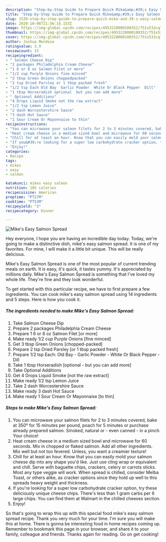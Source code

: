 ```yaml
---
description: "Step-by-Step Guide to Prepare Quick Mike&amp;#39;s Easy Salmon Spread"
title: "Step-by-Step Guide to Prepare Quick Mike&amp;#39;s Easy Salmon Spread"
slug: 1539-step-by-step-guide-to-prepare-quick-mike-and-39-s-easy-salmon-spread
date: 2020-10-06T21:56:14.153Z
image: https://img-global.cpcdn.com/recipes/4953228000100352/751x532cq70/mikes-easy-salmon-spread-recipe-main-photo.jpg
thumbnail: https://img-global.cpcdn.com/recipes/4953228000100352/751x532cq70/mikes-easy-salmon-spread-recipe-main-photo.jpg
cover: https://img-global.cpcdn.com/recipes/4953228000100352/751x532cq70/mikes-easy-salmon-spread-recipe-main-photo.jpg
author: Joshua Mendoza
ratingvalue: 3.9
reviewcount: 15
recipeingredient:
- " Salmon Cheese Dip"
- "2 packages Philadelphia Cream Cheese"
- "1 6 or 8 oz Salmon Filet or more"
- "1/2 cup Purple Onions fine minced"
- "3 tbsp Green Onions choppedpacked"
- "2 tsp Dried Parsley or 1 tbsp packed fresh"
- "1/2 tsp Each Old Bay  Garlic Powder  White Or Black Pepper  Dill"
- "1 tbsp Horseradish optional  but you can add more"
- " Optional Additions"
- "4 Drops Liquid Smoke not the raw extract"
- "1/2 tsp Lemon Juice"
- "2 dash Worcestershire Sauce"
- "3 dash Hot Sauce"
- "1 Sour Cream Or Mayonnaise to thin"
recipeinstructions:
- "You can microwave your salmon filets for 2 to 3 minutes covered, bake at 350° for 15 minutes per pound, poach for 5 minutes or purchase already prepared salmon. Smoked, natural or - even canned - in a pinch. Your choice!"
- "Heat cream cheese in a medium sized bowl and microwave for 60 seconds. Mix in chopped or flaked salmon. Add all other ingredients. Mix well but not too fevered. Unless, you want a creamier texture!"
- "Chill for at least an hour. Know that you can easily mold your salmon cheese dip into any shape you&#39;d like. Just use cling wrap or equivalent and chill. Serve with baguette chips, crackers, celery or carrots sticks. Most any type veggie will work. When spread is chilled, consider Melba Toast, or others alike, as cracker options since they hold up well to this spreads heavy weight and thickness."
- "If you&#39;re looking for a super low carbohydrate cracker option, try these deliciously unique cheese chips. There&#39;s less than 1 gram carbs per 6 large chips. You can find them at Walmart in the chilled cheeses section."
- "Enjoy!"
categories:
- Recipe
tags:
- mikes
- easy
- salmon

katakunci: mikes easy salmon 
nutrition: 185 calories
recipecuisine: American
preptime: "PT27M"
cooktime: "PT53M"
recipeyield: "3"
recipecategory: Dinner

---
```



![Mike&#39;s Easy Salmon Spread](https://img-global.cpcdn.com/recipes/4953228000100352/751x532cq70/mikes-easy-salmon-spread-recipe-main-photo.jpg)

Hey everyone, I hope you are having an incredible day today. Today, we're going to make a distinctive dish, mike&#39;s easy salmon spread. It is one of my favorites. For mine, I will make it a little bit unique. This will be really delicious.



Mike&#39;s Easy Salmon Spread is one of the most popular of current trending meals on earth. It is easy, it's quick, it tastes yummy. It's appreciated by millions daily. Mike&#39;s Easy Salmon Spread is something that I've loved my whole life. They're fine and they look wonderful.


To get started with this particular recipe, we have to first prepare a few ingredients. You can cook mike&#39;s easy salmon spread using 14 ingredients and 5 steps. Here is how you cook it.

<!--inarticleads1-->

##### The ingredients needed to make Mike&#39;s Easy Salmon Spread:

1. Take  Salmon Cheese Dip
1. Prepare 2 packages Philadelphia Cream Cheese
1. Prepare 1 6 or 8 oz Salmon Filet [or more]
1. Make ready 1/2 cup Purple Onions [fine minced]
1. Get 3 tbsp Green Onions [chopped-packed]
1. Prepare 2 tsp Dried Parsley [or 1 tbsp packed fresh]
1. Prepare 1/2 tsp Each: Old Bay - Garlic Powder - White Or Black Pepper - Dill
1. Take 1 tbsp Horseradish [optional - but you can add more]
1. Take  Optional Additions
1. Get 4 Drops Liquid Smoke [not the raw extract]
1. Make ready 1/2 tsp Lemon Juice
1. Take 2 dash Worcestershire Sauce
1. Make ready 3 dash Hot Sauce
1. Make ready 1 Sour Cream Or Mayonnaise [to thin]




<!--inarticleads2-->

##### Steps to make Mike&#39;s Easy Salmon Spread:

1. You can microwave your salmon filets for 2 to 3 minutes covered, bake at 350° for 15 minutes per pound, poach for 5 minutes or purchase already prepared salmon. Smoked, natural or - even canned - in a pinch. Your choice!
1. Heat cream cheese in a medium sized bowl and microwave for 60 seconds. Mix in chopped or flaked salmon. Add all other ingredients. Mix well but not too fevered. Unless, you want a creamier texture!
1. Chill for at least an hour. Know that you can easily mold your salmon cheese dip into any shape you&#39;d like. Just use cling wrap or equivalent and chill. Serve with baguette chips, crackers, celery or carrots sticks. Most any type veggie will work. When spread is chilled, consider Melba Toast, or others alike, as cracker options since they hold up well to this spreads heavy weight and thickness.
1. If you&#39;re looking for a super low carbohydrate cracker option, try these deliciously unique cheese chips. There&#39;s less than 1 gram carbs per 6 large chips. You can find them at Walmart in the chilled cheeses section.
1. Enjoy!




So that's going to wrap this up with this special food mike&#39;s easy salmon spread recipe. Thank you very much for your time. I'm sure you will make this at home. There is gonna be interesting food in home recipes coming up. Remember to bookmark this page in your browser, and share it to your family, colleague and friends. Thanks again for reading. Go on get cooking!
